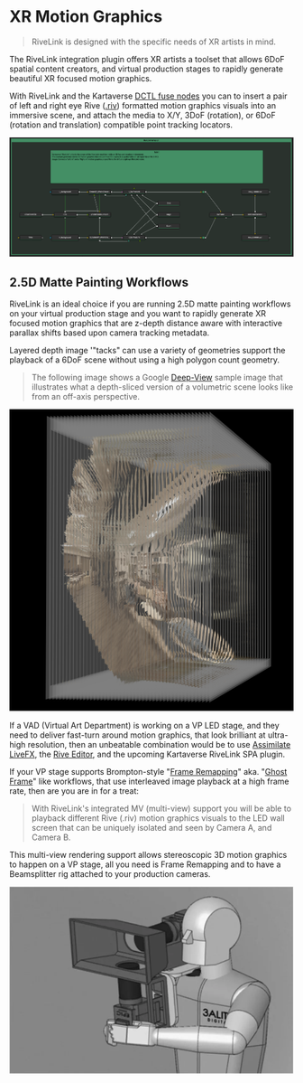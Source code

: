 # XR Motion Graphics

> RiveLink is designed with the specific needs of XR artists in mind.

The RiveLink integration plugin offers XR artists a toolset that allows 6DoF spatial content creators, and virtual production stages to rapidly generate beautiful XR focused motion graphics.

With RiveLink and the Kartaverse [DCTL fuse nodes](https://kartaverse.github.io/Kartaverse-Docs/#/fuses) you can to insert a pair of left and right eye Rive ([.riv](https://rive.app/community/doc/format/docxcTF9lJxR)) formatted motion graphics visuals into an immersive scene, and attach the media to X/Y, 3DoF (rotation), or 6DoF (rotation and translation) compatible point tracking locators.

![Spatial Video](Images/spatial-motion-graphics.png)

## 2.5D Matte Painting Workflows

RiveLink is an ideal choice if you are running 2.5D matte painting workflows on your virtual production stage and you want to rapidly generate XR focused motion graphics that are z-depth distance aware with interactive parallax shifts based upon camera tracking metadata.

Layered depth image '"tacks" can use a variety of geometries support the playback of a 6DoF scene without using a high polygon count geometry.

> The following image shows a Google [Deep-View](https://github.com/AndrewHazelden/DeepViewer) sample image that illustrates what a depth-sliced version of a volumetric scene looks like from an off-axis perspective. 

![DeepView Style Depth Layers](Images/xr-google-deepview.png)

If a VAD (Virtual Art Department) is working on a VP LED stage, and they need to deliver fast-turn around motion graphics, that look brilliant at ultra-high resolution, then an unbeatable combination would be to use [Assimilate LiveFX](https://www.assimilateinc.com/products/livefx/), the [Rive Editor](https://rive.app/editor), and the upcoming Kartaverse RiveLink SPA plugin.

If your VP stage supports Brompton-style "[Frame Remapping](https://www.bromptontech.com/features/frameremapping/)" aka. "[Ghost Frame](https://megapixelvr.com/ghostframe/)" like workflows, that use interleaved image playback at a high frame rate, then are you are in for a treat: 

> With RiveLink's integrated MV (multi-view) support you will be able to playback different Rive (.riv) motion graphics visuals to the LED wall screen that can be uniquely isolated and seen by Camera A, and Camera B. 

This multi-view rendering support allows stereoscopic 3D motion graphics to happen on a VP stage, all you need is Frame Remapping and to have a Beamsplitter rig attached to your production cameras.

![Beamsplitter](Images/xr-3dality-beamsplitter.webp)
